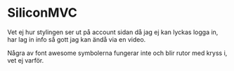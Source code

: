 # SiliconMVC

Vet ej hur stylingen ser ut på account sidan då jag ej kan lyckas logga in, har lag in info så gott jag kan ändå via en video.

Några av font awesome symbolerna fungerar inte och blir rutor med kryss i, vet ej varför.
